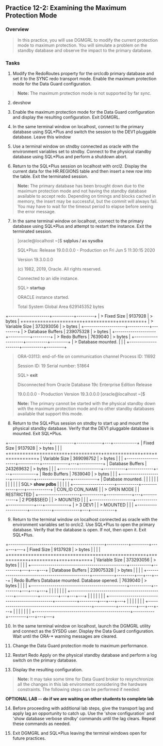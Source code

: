 
Practice 12-2: Examining the Maximum Protection Mode
----------------------------------------------------

### Overview

> In this practice, you will use DGMGRL to modify the current protection
> mode to maximum protection. You will simulate a problem on the standby
> database and observe the impact to the primary database.

### Tasks

1.  Modify the RedoRoutes property for the orclcdb primary database and
    set it to the SYNC redo transport mode. Enable the maximum
    protection mode for the Data Guard configuration.

> **Note:** The maximum protection mode is not supported by far sync.

2.  devshow

3.  Enable the maximum protection mode for the Data Guard configuration
    and display the resulting configuration. Exit DGMGRL.

4.  In the same terminal window on localhost, connect to the primary
    database using SQL\*Plus and switch the session to the DEV1
    pluggable database. Leave this window

5.  Use a terminal window on stndby connected as oracle with the
    environment variables set to stndby. Connect to the physical standby
    database using SQL\*Plus and perform a shutdown abort.

6.  Return to the SQL\*Plus session on localhost with orcl2. Display the
    current data for the HR.REGIONS table and then insert a new row into
    the table. Exit the terminated session.

> **Note:** The primary database has been brought down due to the
> maximum protection mode and not having the standby database available
> to accept redo. Depending on timings and blocks cached in memory, the
> insert may be successful, but the commit will always fail. You may
> have to wait for the timeout period to elapse before seeing the error
> message.

7.  In the same terminal window on localhost, connect to the primary
    database using SQL\*Plus and attempt to restart the instance. Exit
    the terminated session.

> \[oracle\@localhost \~\]\$ **sqlplus / as sysdba**
>
> SQL\*Plus: Release 19.0.0.0.0 - Production on Fri Jun 5 11:30:15 2020
>
> Version 19.3.0.0.0
>
> \(c\) 1982, 2019, Oracle. All rights reserved.
>
> Connected to an idle instance.
>
> SQL\> **startup**
>
> ORACLE instance started.
>
> Total System Global Area 629145352 bytes

+---------------------+-----------+---------+
| > Fixed Size        | 9137928   | > bytes |
+=====================+===========+=========+
| > Variable Size     | 373293056 | > bytes |
+---------------------+-----------+---------+
| > Database Buffers  | 239075328 | > bytes |
+---------------------+-----------+---------+
| > Redo Buffers      | 7639040   | > bytes |
+---------------------+-----------+---------+
| > Database mounted. |           |         |
+---------------------+-----------+---------+

> ORA-03113: end-of-file on communication channel Process ID: 11692
>
> Session ID: 19 Serial number: 51864
>
> SQL\> **exit**
>
> Disconnected from Oracle Database 19c Enterprise Edition Release
>
> 19.0.0.0.0 - Production Version 19.3.0.0.0 \[oracle\@localhost \~\]\$
>
> **Note:** The primary cannot be started with the physical standby down
> with the maximum protection mode and no other standby databases
> available that support this mode.

8.  Return to the SQL\*Plus session on stndby to start up and mount the
    physical standby database. Verify that the DEV1 pluggable database
    is mounted. Exit SQL\*Plus.

+---------------------+-----------+-------------+---+------------+
| Fixed Size          | 9137928   | > bytes     |   |            |
+=====================+===========+=============+===+============+
| Variable Size       | 369098752 | > bytes     |   |            |
+---------------------+-----------+-------------+---+------------+
| Database Buffers    | 243269632 | > bytes     |   |            |
+---------------------+-----------+-------------+---+------------+
| Redo Buffers        | 7639040   | > bytes     |   |            |
+---------------------+-----------+-------------+---+------------+
| Database mounted.   |           |             |   |            |
|                     |           |             |   |            |
| SQL\> **show pdbs** |           |             |   |            |
+---------------------+-----------+-------------+---+------------+
| CON\_ID CON\_NAME   |           | > OPEN MODE |   | RESTRICTED |
+---------------------+-----------+-------------+---+------------+
| 2 PDB\$SEED         |           | > MOUNTED   |   |            |
+---------------------+-----------+-------------+---+------------+
| > 3 DEV1            |           | > MOUNTED   |   |            |
+---------------------+-----------+-------------+---+------------+

9.  Return to the terminal window on localhost connected as oracle with
    the environment variables set to orclc2. Use SQL\*Plus to open the
    primary database. Verify that the database is open. If not, then
    open it. Exit SQL\*Plus.

+-------------------------------------------------+-----------+---------+---+---+---+
| Fixed Size                                      | 9137928   | > bytes |   |   |   |
+=================================================+===========+=========+===+===+===+
| Variable Size                                   | 373293056 | > bytes |   |   |   |
+-------------------------------------------------+-----------+---------+---+---+---+
| Database Buffers                                | 239075328 | > bytes |   |   |   |
+-------------------------------------------------+-----------+---------+---+---+---+
| Redo Buffers Database mounted. Database opened. | 7639040   | > bytes |   |   |   |
+-------------------------------------------------+-----------+---------+---+---+---+
|                                                 |           |         |   |   |   |
+-------------------------------------------------+-----------+---------+---+---+---+
|                                                 |           |         |   |   |   |
+-------------------------------------------------+-----------+---------+---+---+---+
|                                                 |           |         |   |   |   |
+-------------------------------------------------+-----------+---------+---+---+---+
|                                                 |           |         |   |   |   |
+-------------------------------------------------+-----------+---------+---+---+---+

10. In the same terminal window on localhost, launch the DGMGRL utility
    and connect as the SYSDG user. Display the Data Guard configuration.
    Wait until the ORA-\* warning messages are cleared.

11. Change the Data Guard protection mode to maximum performance.

12. Restart Redo Apply on the physical standby database and perform a
    log switch on the primary database.

13. Display the resulting configuration.

> **Note:** It may take some time for Data Guard broker to resynchronize
> all the changes in this lab environment considering the hardware
> constraints. The following steps can be performed if needed:

**OPTIONAL LAB -- do if we are waiting on other students to complete
lab**

14. Before proceeding with additional lab steps, give the transport lag
    and apply lag an opportunity to catch up. Use the \'show
    configuration\' and \'show database verbose stndby\' commands until
    the lag clears. Repeat these commands as needed.

15. Exit DGMGRL and SQL\*Plus leaving the terminal windows open for
    future practices.